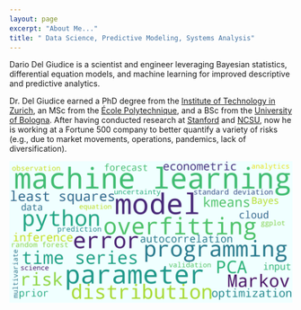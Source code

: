 ```yaml
---
layout: page
excerpt: "About Me..."
title: " Data Science, Predictive Modeling, Systems Analysis"
---
```


Dario Del Giudice <a href="#/" onclick="document.getElementById('player').play()"> <i class="fa fa-volume-up" aria-hidden="true"></i></a> is a scientist and engineer leveraging Bayesian statistics, differential equation models, and machine learning for improved descriptive and predictive analytics.

<audio id="player" src="/images/DG_surname.mp3"></audio>

Dr. Del Giudice earned a PhD degree from the [Institute of Technology in Zurich](https://ethz.ch/en/the-eth-zurich/portrait/rankings.html), an MSc from the [École Polytechnique](https://www.timeshighereducation.com/world-university-rankings/ecole-polytechnique-federale-de-lausanne), and a BSc from the [University of Bologna](https://www.timeshighereducation.com/world-university-rankings/university-bologna#survey-answer). After having conducted research at [Stanford](https://dge.carnegiescience.edu/) and [NCSU](https://www.ccee.ncsu.edu/research/ewc/), now he is working at a Fortune 500 company to better quantify a variety of risks (e.g., due to market movements, operations, pandemics, lack of diversification).


<img src="images/Da_fe20.png" width="600" />
